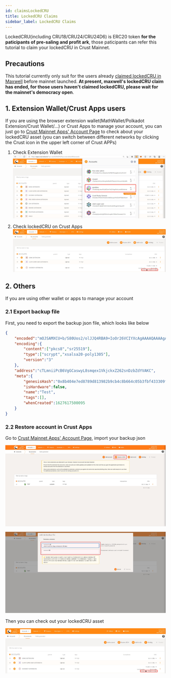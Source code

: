 ```yaml
---
id: claimsLockedCRU
title: LockedCRU Claims
sidebar_label: LockedCRU Claims
---
```


LockedCRU(including CRU18/CRU24/CRU24D6) is ERC20 token **for the paticipants of pre-saling and profit ark**, those paticipants can refer this tutorial to claim your lockedCRU in Crust Mainnet.

## Precautions

This tutorial currently only suit for the users already [claimed lockedCRU in Maxwell](https://wiki-maxwell.crust.network/docs/en/claimCRU18) before mainnet launched. **At present, maxwell's lockedCRU claim has ended, for those users haven't claimed lockedCRU, please wait for the mainnet's democracy open**.

## 1. Extension Wallet/Crust Apps users

If you are using the browser extension wallet(MathWallet/Polkadot Extension/Crust Wallet/...) or Crust Apps to manage your account, you can just go to [Crust Mainnet Apps' Account Page](https://apps.crust.network/#/accounts) to check about your lockedCRU asset (you can switch between different networks by clicking the Crust icon in the upper left corner of Crust APPs)

1. Check Extension Wallet
![Extension1](assets/claimsLockedCRU/extension1.jpg)

2. Check lockedCRU on Crust Apps
![Extension2](assets/claimsLockedCRU/extension2.jpg)

## 2. Others

If you are using other wallet or apps to manage your account

### 2.1 Export backup file

First, you need to export the backup json file, which looks like below

```json
{
    "encoded":"mOJSAMXCU+b/S80Uos2/olJJQ4RBA9+IoOr26VCIYXcAgAAAAQAAAAgAAACEef8KOVeeWD0DqPShntOtcHGTXAH4acTdJ7zjc9cLeXgIH1wsksMXh6CdvnARjxvKwXL98LjK2NLBDwSA8iqFAF8rspqMJ0kEKx4ExRPB0nQU94XU27UL8/eV08HVdBYhKU2664XOL/d+Zyyx2JNREj7kIKpPs2staSxD2zwkTNLGWasKwXjl7vAtxevZUNj01VZL5GWtg2TprMs0",
    "encoding":{
        "content":["pkcs8","sr25519"],
        "type":["scrypt","xsalsa20-poly1305"],
        "version":"3"
    },
    "address":"cTLmniiPcB6VgGCaswyL8smqex1VkjckxZ262snDzbZdYVAKC",
    "meta":{
        "genesisHash":"0x8b404e7ed8789d813982b9cb4c8b664c05b3fbf433309f603af014ec9ce56a8c",
        "isHardware":false,
        "name":"Test",
        "tags":[],
        "whenCreated":1627617500095
    }
}
```

### 2.2 Restore account in Crust Apps

Go to [Crust Mainnet Apps' Account Page](https://apps.crust.network/#/accounts), import your backup json

![Others1](assets/claimsLockedCRU/others1.jpg)

![Others2](assets/claimsLockedCRU/others2.jpg)

Then you can check out your lockedCRU asset

![Extension2](assets/claimsLockedCRU/extension2.jpg)
